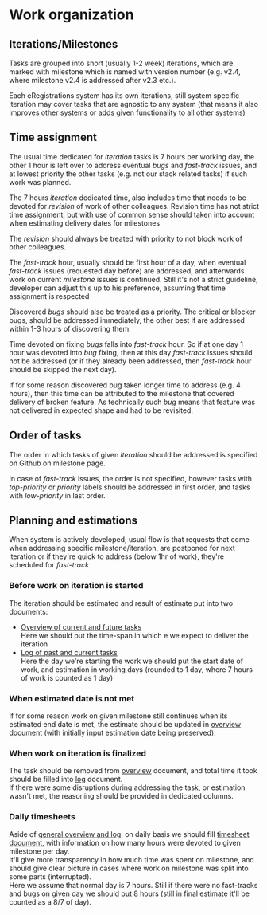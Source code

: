 # Work organization

## Iterations/Milestones

Tasks are grouped into short (usually 1-2 week) iterations, which are marked with milestone which is named with version number (e.g. v2.4, where milestone v2.4 is addressed after v2.3 etc.).

Each eRegistrations system has its own iterations, still system specific iteration may cover tasks that are agnostic to any system (that means it also improves other systems or adds given functionality to all other systems)

## Time assignment

The usual time dedicated for _iteration_ tasks is 7 hours per working day, the other 1 hour is left over to address eventual _bugs_ and _fast-track_ issues, and at lowest priority the other tasks (e.g. not our stack related tasks) if such work was planned.

The 7 hours _iteration_ dedicated time, also includes time that needs to be devoted for _revision_ of work of other colleagues. Revision time has not strict time assignment, but with use of common sense should taken into account when estimating delivery dates for milestones

The _revision_ should always be treated with priority to not block work of other colleagues.

The _fast-track_ hour, usually should be first hour of a day, when eventual _fast-track_ issues (requested day before) are addressed, and afterwards work on current _milestone_ issues is continued. Still it's not a strict guideline, developer can adjust this up to his preference, assuming that time assignment is respected

Discovered _bugs_ should also be treated as a priority. The critical or blocker bugs, should be addressed immediately, the other best if are addressed within 1-3 hours of discovering them.

Time devoted on fixing _bugs_ falls into _fast-track_ hour. So if at one day 1 hour was devoted into _bug_ fixing, then at this day _fast-track_ issues should not be addressed (or if they already been addressed, then _fast-track_ hour should be skipped the next day).

If for some reason discovered bug taken longer time to address (e.g. 4 hours), then this time can be attributed to the milestone that covered delivery of broken feature. As technically such _bug_ means that feature was not delivered in expected shape and had to be revisited.

## Order of tasks

The order in which tasks of given _iteration_ should be addressed is specified on Github on milestone page.

In case of _fast-track_ issues, the order is not specified, however tasks with _top-priority_ or _priority_ labels should be addressed in first order, and tasks with _low-priority_ in last order.

## Planning and estimations

When system is actively developed, usual flow is that requests that come when addressing specific milestone/iteration, are postponed for next iteration or if they're quick to address (below 1hr of work), they're scheduled for _fast-track_

### Before work on iteration is started

The iteration should be estimated and result of estimate put into two documents:
- [Overview of current and future tasks](https://docs.google.com/document/d/1cebUp70ElHAYM4vAoLD9lyHQfpuRfzZDN-MiTgQHiEs/edit)  
Here we should put the time-span in which e we expect to deliver the iteration
- [Log of past and current tasks](https://docs.google.com/document/d/1cebUp70ElHAYM4vAoLD9lyHQfpuRfzZDN-MiTgQHiEs/edit#heading=h.nunnwa3yjst1)  
Here the day we're starting the work we should put the start date of work, and estimation in working days (rounded to 1 day, where 7 hours of work is counted as 1 day)

### When estimated date is not met

If for some reason work on given milestone still continues when its estimated end date is met, the estimate should be updated in [overview](https://docs.google.com/document/d/1cebUp70ElHAYM4vAoLD9lyHQfpuRfzZDN-MiTgQHiEs/edit) document (with  initially input estimation date being preserved).

### When work on iteration is finalized

The task should be removed from [overview](https://docs.google.com/document/d/1cebUp70ElHAYM4vAoLD9lyHQfpuRfzZDN-MiTgQHiEs/edit) document, and total time it took should be filled into [log](https://docs.google.com/document/d/1cebUp70ElHAYM4vAoLD9lyHQfpuRfzZDN-MiTgQHiEs/edit#heading=h.nunnwa3yjst1) document.  
If there were some disruptions during addressing the task, or estimation wasn't met, the reasoning should be provided in dedicated columns.

### Daily timesheets

Aside of [general overview and log](https://docs.google.com/document/d/1cebUp70ElHAYM4vAoLD9lyHQfpuRfzZDN-MiTgQHiEs/edit), on daily basis we should fill [timesheet document](https://docs.google.com/spreadsheets/d/1hIlaJa9N6xNz_o9SkBs1E85juY4DqowjWQnnjP4I254/edit), with information on how many hours were devoted to given milestone per day.  
It'll give more transparency in how much time was spent on milestone, and should give clear picture in cases where work on milestone was split into some parts (interrupted).  
Here we assume that normal day is 7 hours. Still if there were no fast-tracks and bugs on given day we should put 8 hours (still in final estimate it'll be counted as a 8/7 of day).
